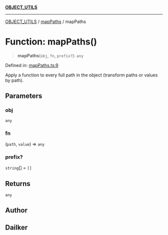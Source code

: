 [**OBJECT_UTILS**](../../README.md)

***

[OBJECT_UTILS](../../README.md) / [mapPaths](../README.md) / mapPaths

# Function: mapPaths()

> **mapPaths**(`obj`, `fn`, `prefix?`): `any`

Defined in: [mapPaths.ts:9](https://github.com/dailker/everyutil/blob/e265d7544f4e799da268d038a0a464c889a18367/src/object/mapPaths.ts#L9)

Apply a function to every full path in the object (transform paths or values by path).

## Parameters

### obj

`any`

### fn

(`path`, `value`) => `any`

### prefix?

`string`[] = `[]`

## Returns

`any`

## Author

## Dailker
